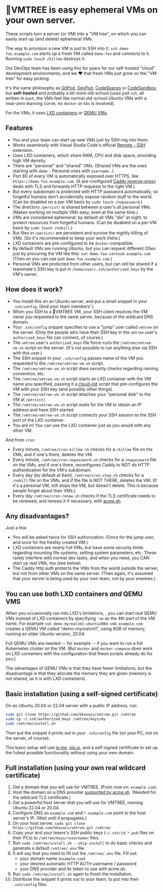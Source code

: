 # 🌳VMTREE is easy ephemeral VMs on your own server.

These scripts turn a server (or VM) into a "VM tree", on which you can easily start up (and delete) ephemeral VMs.

The way to provision a new VM is just to SSH into it. `ssh demo-foo.example.com` starts up a fresh VM called `demo-foo` and connects to it. Running `sudo touch /killme` destroys it.

Our DevOps team has been using this for years for our self-hosted "cloud" development environments, and we ❤️ that fresh VMs just grow on the "VM tree" for easy picking.

It's the same philosophy as [GitPod](https://www.gitpod.io/), [DevPod](https://devpod.sh/), [CodeSpaces](https://github.com/features/codespaces) or [CodeSandbox](https://codesandbox.io/), but **self-hosted** and probably a bit more old-school (uses just `ssh`, all written in `bash`, the VMs feel like normal old-school Ubuntu VMs with a near-zero learning curve, no `docker` or `k8s` is involved).

For the VMs, it uses [LXD containers](https://canonical.com/lxd) or [QEMU VMs](https://ubuntu.com/blog/lxd-virtual-machines-an-overview).

## Features

- You and your team can start up new VMs just by SSH-ing into them.
- Works seamlessly with Visual Studio Code's official [Remote - SSH](https://marketplace.visualstudio.com/items?itemName=ms-vscode-remote.remote-ssh) extension.
- Uses LXD containers, which share RAM, CPU and disk space, providing high VM density.
- There are "personal" and "shared" VMs. (Shared VMs are the ones starting with `demo-`. Personal ones with `username-`.)
- Port 80 of every VM is automatically exposed over HTTPS, like `https://demo-foo.example.com`. (A pre-configured [Caddy reverse-proxy](https://caddyserver.com/) deals with TLS and forwards HTTP requests to the right VM.)
- But every subdomain is protected with HTTP password automatically, so forgetful humans don't accidentally expose random stuff to the world. (Can be disabled on a per-VM basis by `sudo touch /nopassword`.)
- The directory `/persist/` is shared between a user's all personal VMs. (Makes working on multiple VMs easy, even at the same time.)
- VMs are considered ephemeral: by default all VMs "die" at night, to protect resources from forgetful humans. (Can be disabled on a per-VM basis by `sudo touch /nokill`.)
- But files in `/persist/` are persistent and survive the nightly killing of VMs. (So it's recommended to keep your work there.)
- LXD containers are pre-configured to be `docker`-compatible.
- By default VMs are running Ubuntu, but you can request different OSes just by procuring the VM like this: `ssh demo-foo-centos8.example.com` (Then on you can use just `demo-foo.example.com`.)
- Personal VMs are protected from other users, but can still be shared if a teammate's SSH key is put in `/home/user/.ssh/authorized_keys` by the VM's owner.

## How does it work?

- You install this on an Ubuntu server, and put a small snippet in your `.ssh/config`. (And your team members'.)
- When you SSH to a 🌳VMTREE VM, your SSH client resolves the VM name you requested to the same server, because of the wildcard DNS domain.
- Your `.ssh/config` snippet specifies to use a "jump" user called `vmtree` on the server. (Only the people who have their SSH key in the `vmtree` user's `authorized_keys` file can connect, of course.)
- The `vmtree` user's `authorized_keys` file force-runs the `/vmtree/vmtree-vm.sh` script on the server. (It's not possible to run anything else via SSH with this user.)
- The SSH snippet in your `.ssh/config` passes name of the VM you requested to the `/vmtree/vmtree-vm.sh` script.
- The `/vmtree/vmtree-vm.sh` script does security checks regarding naming convention, etc.
- The `/vmtree/vmtree-vm.sh` script starts an LXD container with the VM name you specified, passing it a [cloud-init](https://cloud-init.io/) script that pre-configures the VM with your SSH key (and possibly other things).
- The `/vmtree/vmtree-vm.sh` script attaches your "personal disk" to the VM at `/persist/`.
- The `/vmtree/vmtree-vm.sh` script waits for the VM to obtain an IP address and have SSH started.
- The `/vmtree/vmtree-vm.sh` script connects your SSH session to the SSH port of the LXD container.
- You are in! You can use the LXD container just as you would with any other VM.

And from `cron`:

- Every minute, `/vmtree/cron-killme.sh` checks for a `/killme` file on the VMs, and if one's there, deletes the VM.
- Every minute, `/vmtree/cron-nopassword.sh` checks for a `/nopassword` file on the VMs, and if one's there, reconfigures Caddy to NOT do HTTP authentication for the VM's subdomain.
- Every day (by default at 6am), `/vmtree/cron-stop.sh` checks for a `/nokill` file on the VMs, and if the file is NOT THERE, deletes the VM. (If it's a personal VM, still stops the VM, but doesn't delete. This is because people forget about their VMs.)
- Every day `/vmtree/cron-renew.sh` checks if the TLS certificate needs to be renewed, and renews it if necessary, with [acme.sh](https://github.com/acmesh-official/acme.sh).

## Any disadvantages?

Just a few.

- You will be asked twice for SSH authorization. (Once for the jump user, and once for the freshly created VM.)
- LXD containers are _nearly_ full VMs, but have some security limits regarding mounting file systems, setting system parameters, etc. These rarely interfere with normal dev tasks, and when you need, you CAN start up real VMs, too (see below).
- The Caddy http auth protects the VMs from the world outside the server, but not from other VMs on the same server. (Then again, it's assumed that your server is being used by your own team, not by your enemies.)

## You can use both LXD containers *and* QEMU VMS

When you occasionally run into LXD's limitations, , you can start _real_ QEMU VMs instead of LXD containers by specifying `-vm` as the 4th part of the VM name. For example `ssh demo-myrealvm1-ubuntu2004-vm8.example.com` creates a QEMU VM called "demo-myrealvm1", using 8GB of memory, running an older Ubuntu version, 20.04.

Full QEMU VMs are needed -- for example -- if you want to run a full Kubernetes cluster on the VM. (But `docker` and `docker-compose` does work on LXD containers with the configuration that these scripts already do for you.)

The advantages of QEMU VMs is that they have fewer limitations, but the disadvantage is that they allocate the memory they are given (memory is not shared, as it is with LXD containers).

## Basic installation (using a self-signed certificate)

On an Ubuntu 20.04 or 22.04 server with a public IP address, run:

```bash
sudo git clone https://github.com/kkovacs/vmtree.git /vmtree
sudo cp ~/.ssh/authorized_keys /vmtree/keys/my
sudo /vmtree/install.sh
```

Then put the snippet it prints out in your `.ssh/config` file (on your PC, not on the server, of course).

This basic setup will use [ip.me](https://ip.me/), [nip.io](https://nip.io/), and a self-signed certificate to set up the fullest possible functionality without using your own domain.

## Full installation (using your own real wildcard certificate)

1. Get a domain that you will use for VMTREE. (From now on: `example.com`).
1. Host the domain on a DNS provider [supported by acme.sh](https://github.com/acmesh-official/acme.sh/wiki/dnsapi). (Needed for the wildcard TLS certificate.)
1. Get a powerful host server that you will use for VMTREE, running Ubuntu 22.04 or 20.04.
1. Configure DNS so `example.com` and `*.example.com` point to the host server's IP. (Wait until it propagates.)
1. On your host server, `sudo git clone https://github.com/kkovacs/vmtree.git /vmtree`
1. Copy your and your teams's SSH public keys (`~/.ssh/id_*.pub` files on their PCs) to `/vmtree/keys/<username>` files.
1. Run `sudo /vmtree/install.sh --skip-install` to do basic checks and generate a default `/vmtree/.env` file.
1. It will say that you need to fill out the `/vmtree/.env` file. Fill out:
   - your domain name (`example.com`)
   - your desired automatic HTTP AUTH username / password
   - your DNS provider and its token to use with acme.sh.
1. Run `sudo /vmtree/install.sh` again to finish the installation.
1. Distribute the snippet it prints out to your team, to put into their `.ssh/config` files.
